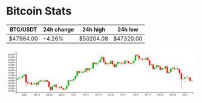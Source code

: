 # Bitcoin Stats

BTC/USDT|24h change|24h high|24h low|
|---|---|---|---|
|$47984.00|-4.26%|$50204.08|$47320.00|

<img src="./chart.svg">

